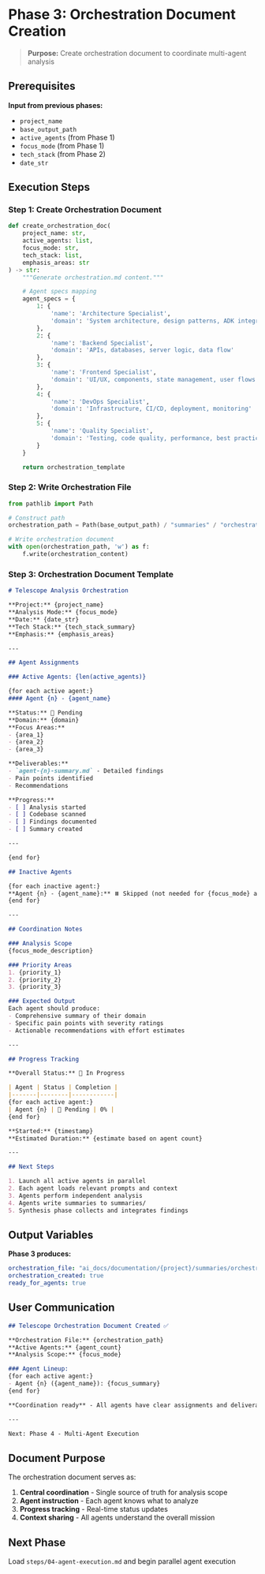 # Phase 3: Orchestration Document Creation

> **Purpose:** Create orchestration document to coordinate multi-agent analysis

## Prerequisites

**Input from previous phases:**
- `project_name`
- `base_output_path`
- `active_agents` (from Phase 1)
- `focus_mode` (from Phase 1)
- `tech_stack` (from Phase 2)
- `date_str`

## Execution Steps

### Step 1: Create Orchestration Document

```python
def create_orchestration_doc(
    project_name: str,
    active_agents: list,
    focus_mode: str,
    tech_stack: list,
    emphasis_areas: str
) -> str:
    """Generate orchestration.md content."""

    # Agent specs mapping
    agent_specs = {
        1: {
            'name': 'Architecture Specialist',
            'domain': 'System architecture, design patterns, ADK integration'
        },
        2: {
            'name': 'Backend Specialist',
            'domain': 'APIs, databases, server logic, data flow'
        },
        3: {
            'name': 'Frontend Specialist',
            'domain': 'UI/UX, components, state management, user flows'
        },
        4: {
            'name': 'DevOps Specialist',
            'domain': 'Infrastructure, CI/CD, deployment, monitoring'
        },
        5: {
            'name': 'Quality Specialist',
            'domain': 'Testing, code quality, performance, best practices'
        }
    }

    return orchestration_template
```

### Step 2: Write Orchestration File

```python
from pathlib import Path

# Construct path
orchestration_path = Path(base_output_path) / "summaries" / "orchestration.md"

# Write orchestration document
with open(orchestration_path, 'w') as f:
    f.write(orchestration_content)
```

### Step 3: Orchestration Document Template

```markdown
# Telescope Analysis Orchestration

**Project:** {project_name}
**Analysis Mode:** {focus_mode}
**Date:** {date_str}
**Tech Stack:** {tech_stack_summary}
**Emphasis:** {emphasis_areas}

---

## Agent Assignments

### Active Agents: {len(active_agents)}

{for each active agent:}
#### Agent {n} - {agent_name}

**Status:** 🔄 Pending
**Domain:** {domain}
**Focus Areas:**
- {area_1}
- {area_2}
- {area_3}

**Deliverables:**
- `agent-{n}-summary.md` - Detailed findings
- Pain points identified
- Recommendations

**Progress:**
- [ ] Analysis started
- [ ] Codebase scanned
- [ ] Findings documented
- [ ] Summary created

---

{end for}

## Inactive Agents

{for each inactive agent:}
**Agent {n} - {agent_name}:** ⏸️ Skipped (not needed for {focus_mode} analysis)
{end for}

---

## Coordination Notes

### Analysis Scope
{focus_mode_description}

### Priority Areas
1. {priority_1}
2. {priority_2}
3. {priority_3}

### Expected Output
Each agent should produce:
- Comprehensive summary of their domain
- Specific pain points with severity ratings
- Actionable recommendations with effort estimates

---

## Progress Tracking

**Overall Status:** 🔄 In Progress

| Agent | Status | Completion |
|-------|--------|------------|
{for each active agent:}
| Agent {n} | 🔄 Pending | 0% |
{end for}

**Started:** {timestamp}
**Estimated Duration:** {estimate based on agent count}

---

## Next Steps

1. Launch all active agents in parallel
2. Each agent loads relevant prompts and context
3. Agents perform independent analysis
4. Agents write summaries to summaries/
5. Synthesis phase collects and integrates findings
```

## Output Variables

**Phase 3 produces:**

```yaml
orchestration_file: "ai_docs/documentation/{project}/summaries/orchestration.md"
orchestration_created: true
ready_for_agents: true
```

## User Communication

```markdown
## Telescope Orchestration Document Created ✅

**Orchestration File:** {orchestration_path}
**Active Agents:** {agent_count}
**Analysis Scope:** {focus_mode}

### Agent Lineup:
{for each active agent:}
- Agent {n} ({agent_name}): {focus_summary}
{end for}

**Coordination ready** - All agents have clear assignments and deliverables.

---

Next: Phase 4 - Multi-Agent Execution
```

## Document Purpose

The orchestration document serves as:

1. **Central coordination** - Single source of truth for analysis scope
2. **Agent instruction** - Each agent knows what to analyze
3. **Progress tracking** - Real-time status updates
4. **Context sharing** - All agents understand the overall mission

## Next Phase

Load `steps/04-agent-execution.md` and begin parallel agent execution
